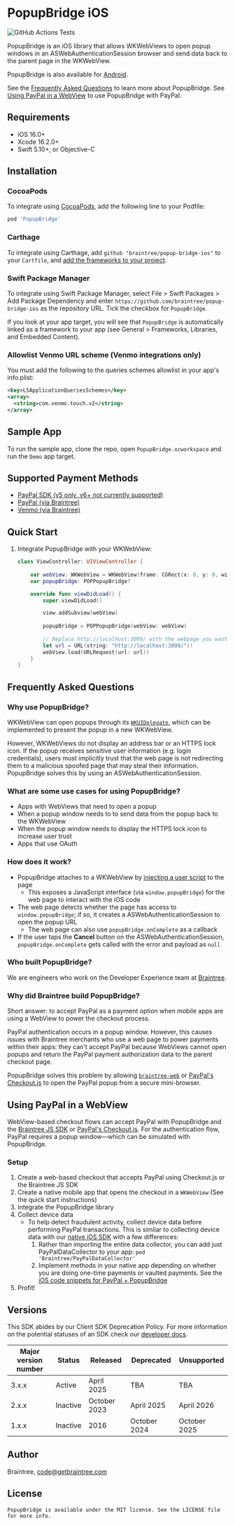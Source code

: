 PopupBridge iOS
===============

![GitHub Actions Tests](https://github.com/braintree/popup-bridge-ios/workflows/Tests/badge.svg)

PopupBridge is an iOS library that allows WKWebViews to open popup windows in an ASWebAuthenticationSession browser and send data back to the parent page in the WKWebView.

PopupBridge is also available for [Android](https://github.com/braintree/popup-bridge-android).

See the [Frequently Asked Questions](#frequently-asked-questions) to learn more about PopupBridge. See [Using PayPal in a WebView](#using-paypal-in-a-webview) to use PopupBridge with PayPal.

Requirements
------------

- iOS 16.0+
- Xcode 16.2.0+
- Swift 5.10+, or Objective-C

Installation
------------

### CocoaPods

To integrate using [CocoaPods](https://cocoapods.org), add the following line to your Podfile:

```ruby
pod 'PopupBridge'
```

### Carthage

To integrate using Carthage, add `github "braintree/popup-bridge-ios"` to your `Cartfile`, and [add the frameworks to your project](https://github.com/Carthage/Carthage#adding-frameworks-to-an-application).

### Swift Package Manager

To integrate using Swift Package Manager, select File > Swift Packages > Add Package Dependency and enter `https://github.com/braintree/popup-bridge-ios` as the repository URL. Tick the checkbox for `PopupBridge`.

If you look at your app target, you will see that `PopupBridge` is automatically linked as a framework to your app (see General > Frameworks, Libraries, and Embedded Content).

### Allowlist Venmo URL scheme (Venmo integrations only)
You must add the following to the queries schemes allowlist in your app's info.plist:

``` xml
<key>LSApplicationQueriesSchemes</key>
<array>
  <string>com.venmo.touch.v2</string>
</array>
```

Sample App
-------

To run the sample app, clone the repo, open `PopupBridge.xcworkspace` and run the `Demo` app target.

Supported Payment Methods
-------

- [PayPal SDK (v5 only, v6+ not currently supported)](https://developer.paypal.com/sdk/js/configuration/)
- [PayPal (via Braintree)](https://developer.paypal.com/braintree/docs/guides/paypal/overview)
- [Venmo (via Braintree)](https://developer.paypal.com/braintree/docs/guides/venmo/overview)

Quick Start
-----------

1. Integrate PopupBridge with your WKWebView:

    ```swift
    class ViewController: UIViewController {
        
        var webView: WKWebView = WKWebView(frame: CGRect(x: 0, y: 0, width: 300, height: 700))
        var popupBridge: POPPopupBridge?

        override func viewDidLoad() {
            super.viewDidLoad()

            view.addSubview(webView)
            
            popupBridge = POPPopupBridge(webView: webView)
            
            // Replace http://localhost:3099/ with the webpage you want to open in the webview
            let url = URL(string: "http://localhost:3099/")!
            webView.load(URLRequest(url: url))
        }
    }
    ```
    
Frequently Asked Questions
--------------------------

### Why use PopupBridge?

WKWebView can open popups through its [`WKUIDelegate`](https://developer.apple.com/reference/webkit/wkuidelegate), which can be implemented to present the popup in a new WKWebView.

However, WKWebViews do not display an address bar or an HTTPS lock icon. If the popup receives sensitive user information (e.g. login credentials), users must implicitly trust that the web page is not redirecting them to a malicious spoofed page that may steal their information. PopupBridge solves this by using an ASWebAuthenticationSession.

### What are some use cases for using PopupBridge?

- Apps with WebViews that need to open a popup
- When a popup window needs to to send data from the popup back to the WKWebView
- When the popup window needs to display the HTTPS lock icon to increase user trust
- Apps that use OAuth

### How does it work?

- PopupBridge attaches to a WKWebView by [injecting a user script](https://developer.apple.com/reference/webkit/wkusercontentcontroller/1537448-adduserscript) to the page
  - This exposes a JavaScript interface (via `window.popupBridge`) for the web page to interact with the iOS code
- The web page detects whether the page has access to `window.popupBridge`; if so, it creates a ASWebAuthenticationSession to open the popup URL
  - The web page can also use `popupBridge.onComplete` as a callback
- If the user taps the **Cancel** button on the ASWebAuthenticationSession, `popupBridge.onComplete` gets called with the error and payload as `null`

### Who built PopupBridge?

We are engineers who work on the Developer Experience team at [Braintree](https://www.braintreepayments.com).

### Why did Braintree build PopupBridge?

Short answer: to accept PayPal as a payment option when mobile apps are using a WebView to power the checkout process.

PayPal authentication occurs in a popup window. However, this causes issues with Braintree merchants who use a web page to power payments within their apps: they can't accept PayPal because WebViews cannot open popups and return the PayPal payment authorization data to the parent checkout page.

PopupBridge solves this problem by allowing [`braintree-web`](https://github.com/braintree/braintree-web) or [PayPal's Checkout.js](https://github.com/paypal/paypal-checkout) to open the PayPal popup from a secure mini-browser.

Using PayPal in a WebView
-------------------------

WebView-based checkout flows can accept PayPal with PopupBridge and the [Braintree JS SDK](https://github.com/braintree/braintree-web) or [PayPal's Checkout.js](https://github.com/paypal/paypal-checkout). For the authentication flow, PayPal requires a popup window—which can be simulated with PopupBridge.

### Setup
1. Create a web-based checkout that accepts PayPal using Checkout.js or the Braintree JS SDK
1. Create a native mobile app that opens the checkout in a `WKWebView` (See the quick start instructions)
1. Integrate the PopupBridge library
1. Collect device data
    - To help detect fraudulent activity, collect device data before performing PayPal transactions. This is similar to collecting device data with our [native iOS SDK](https://developer.paypal.com/braintree/docs/guides/paypal/vault/ios/v5) with a few differences:
        1. Rather than importing the entire data collector, you can add just PayPalDataCollector to your app: `pod 'Braintree/PayPalDataCollector'`
        1. Implement methods in your native app depending on whether you are doing one-time payments or vaulted payments. See the [iOS code snippets for PayPal + PopupBridge](popupbridge-paypaldatacollector-ios.md)
1. Profit!

## Versions

This SDK abides by our Client SDK Deprecation Policy. For more information on the potential statuses of an SDK check our [developer docs](https://developer.paypal.com/braintree/docs/guides/client-sdk/deprecation-policy/ios/v5).

| Major version number | Status | Released | Deprecated | Unsupported |
| -------------------- | ------ | -------- | ---------- | ----------- |
| 3.x.x | Active | April 2025 | TBA | TBA |
| 2.x.x | Inactive | October 2023 | April 2025 | April 2026 |
| 1.x.x | Inactive | 2016 | October 2024 | October 2025 |

## Author

Braintree, code@getbraintree.com

## License

    PopupBridge is available under the MIT license. See the LICENSE file for more info.
